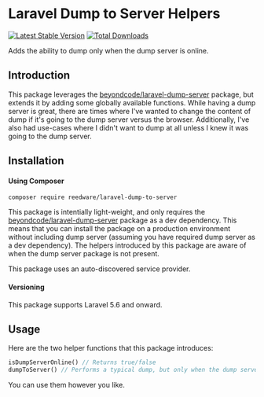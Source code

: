 # Laravel Dump to Server Helpers

[![Latest Stable Version](https://poser.pugx.org/reedware/laravel-dump-to-server/v)](//packagist.org/packages/reedware/laravel-dump-to-server)
[![Total Downloads](https://poser.pugx.org/reedware/laravel-dump-to-server/downloads)](//packagist.org/packages/reedware/laravel-dump-to-server)

Adds the ability to dump only when the dump server is online.

## Introduction

This package leverages the [beyondcode/laravel-dump-server](https://github.com/beyondcode/laravel-dump-server) package, but extends it by adding some globally available functions. While having a dump server is great, there are times where I've wanted to change the content of dump if it's going to the dump server versus the browser. Additionally, I've also had use-cases where I didn't want to dump at all unless I knew it was going to the dump server.

## Installation

#### Using Composer

```
composer require reedware/laravel-dump-to-server
```

This package is intentially light-weight, and only requires the [beyondcode/laravel-dump-server](https://github.com/beyondcode/laravel-dump-server) package as a dev dependency. This means that you can install the package on a production environment without including dump server (assuming you have required dump server as a dev dependency). The helpers introduced by this package are aware of when the dump server package is not present.

This package uses an auto-discovered service provider.

#### Versioning

This package supports Laravel 5.6 and onward.

## Usage

Here are the two helper functions that this package introduces:

```php
isDumpServerOnline() // Returns true/false
dumpToServer() // Performs a typical dump, but only when the dump server is online
```

You can use them however you like.
